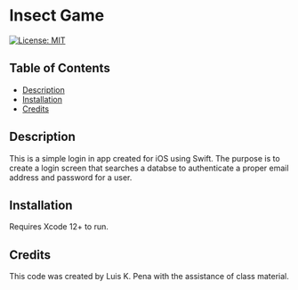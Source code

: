 # Insect Game
[![License: MIT](https://img.shields.io/badge/License-MIT-yellow.svg)](https://opensource.org/licenses/MIT)

## Table of Contents
- [Description](#description)
- [Installation](#installation)
- [Credits](#credits)

## Description
This is a simple login in app created for iOS
using Swift. The purpose is to create a login
screen that searches a databse to authenticate
a proper email address and password for a user.

## Installation
Requires Xcode 12+ to run.

## Credits
This code was created by Luis K. Pena with the assistance
of class material.
